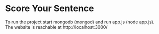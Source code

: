 # Score Your Sentence

To run the project start mongodb (mongod) and run app.js (node app.js).
The website is reachable at http://localhost:3000/
